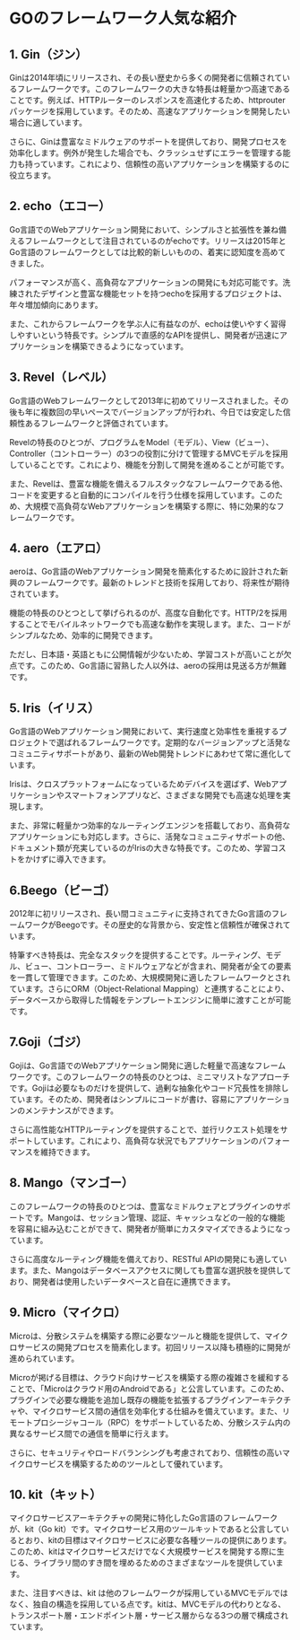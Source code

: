 # GOのフレームワーク人気な紹介

## 1. Gin（ジン）

Ginは2014年頃にリリースされ、その長い歴史から多くの開発者に信頼されているフレームワークです。このフレームワークの大きな特長は軽量かつ高速であることです。例えば、HTTPルーターのレスポンスを高速化するため、httprouter パッケージを採用しています。そのため、高速なアプリケーションを開発したい場合に適しています。

さらに、Ginは豊富なミドルウェアのサポートを提供しており、開発プロセスを効率化します。例外が発生した場合でも、クラッシュせずにエラーを管理する能力も持っています。これにより、信頼性の高いアプリケーションを構築するのに役立ちます。

## 2. echo（エコー）

Go言語でのWebアプリケーション開発において、シンプルさと拡張性を兼ね備えるフレームワークとして注目されているのがechoです。リリースは2015年とGo言語のフレームワークとしては比較的新しいものの、着実に認知度を高めてきました。

パフォーマンスが高く、高負荷なアプリケーションの開発にも対応可能です。洗練されたデザインと豊富な機能セットを持つechoを採用するプロジェクトは、年々増加傾向にあります。

また、これからフレームワークを学ぶ人に有益なのが、echoは使いやすく習得しやすいという特長です。シンプルで直感的なAPIを提供し、開発者が迅速にアプリケーションを構築できるようになっています。

## 3. Revel（レベル）

Go言語のWebフレームワークとして2013年に初めてリリースされました。その後も年に複数回の早いペースでバージョンアップが行われ、今日では安定した信頼性あるフレームワークと評価されています。

Revelの特長のひとつが、プログラムをModel（モデル）、View（ビュー）、Controller（コントローラー）の3つの役割に分けて管理するMVCモデルを採用していることです。これにより、機能を分割して開発を進めることが可能です。

また、Revelは、豊富な機能を備えるフルスタックなフレームワークである他、コードを変更すると自動的にコンパイルを行う仕様を採用しています。このため、大規模で高負荷なWebアプリケーションを構築する際に、特に効果的なフレームワークです。

## 4. aero（エアロ）

aeroは、Go言語のWebアプリケーション開発を簡素化するために設計された新興のフレームワークです。最新のトレンドと技術を採用しており、将来性が期待されています。

機能の特長のひとつとして挙げられるのが、高度な自動化です。HTTP/2を採用することでモバイルネットワークでも高速な動作を実現します。また、コードがシンプルなため、効率的に開発できます。

ただし、日本語・英語ともに公開情報が少ないため、学習コストが高いことが欠点です。このため、Go言語に習熟した人以外は、aeroの採用は見送る方が無難です。

## 5. Iris（イリス）

Go言語のWebアプリケーション開発において、実行速度と効率性を重視するプロジェクトで選ばれるフレームワークです。定期的なバージョンアップと活発なコミュニティサポートがあり、最新のWeb開発トレンドにあわせて常に進化しています。

Irisは、クロスプラットフォームになっているためデバイスを選ばず、Webアプリケーションやスマートフォンアプリなど、さまざまな開発でも高速な処理を実現します。

また、非常に軽量かつ効率的なルーティングエンジンを搭載しており、高負荷なアプリケーションにも対応します。さらに、活発なコミュニティサポートの他、ドキュメント類が充実しているのがIrisの大きな特長です。このため、学習コストをかけずに導入できます。

## 6.Beego（ビーゴ）

2012年に初リリースされ、長い間コミュニティに支持されてきたGo言語のフレームワークがBeegoです。その歴史的な背景から、安定性と信頼性が確保されています。

特筆すべき特長は、完全なスタックを提供することです。ルーティング、モデル、ビュー、コントローラー、ミドルウェアなどが含まれ、開発者が全ての要素を一貫して管理できます。このため、大規模開発に適したフレームワークとされています。さらにORM（Object-Relational Mapping）と連携することにより、データベースから取得した情報をテンプレートエンジンに簡単に渡すことが可能です。

## 7.Goji（ゴジ）

Gojiは、Go言語でのWebアプリケーション開発に適した軽量で高速なフレームワークです。このフレームワークの特長のひとつは、ミニマリストなアプローチです。Gojiは必要なものだけを提供して、過剰な抽象化やコード冗長性を排除しています。そのため、開発者はシンプルにコードが書け、容易にアプリケーションのメンテナンスができます。

さらに高性能なHTTPルーティングを提供することで、並行リクエスト処理をサポートしています。これにより、高負荷な状況でもアプリケーションのパフォーマンスを維持できます。

## 8. Mango（マンゴー）

このフレームワークの特長のひとつは、豊富なミドルウェアとプラグインのサポートです。Mangoは、セッション管理、認証、キャッシュなどの一般的な機能を容易に組み込むことができて、開発者が簡単にカスタマイズできるようになっています。

さらに高度なルーティング機能を備えており、RESTful APIの開発にも適しています。また、Mangoはデータベースアクセスに関しても豊富な選択肢を提供しており、開発者は使用したいデータベースと自在に連携できます。

## 9. Micro（マイクロ）

Microは、分散システムを構築する際に必要なツールと機能を提供して、マイクロサービスの開発プロセスを簡素化します。初回リリース以降も積極的に開発が進められています。

Microが掲げる目標は、クラウド向けサービスを構築する際の複雑さを緩和することで、「Microはクラウド用のAndroidである」と公言しています。このため、プラグインで必要な機能を追加し既存の機能を拡張するプラグインアーキテクチャや、マイクロサービス間の通信を効率化する仕組みを備えています。また、リモートプロシージャコール（RPC）をサポートしているため、分散システム内の異なるサービス間での通信を簡単に行えます。

さらに、セキュリティやロードバランシングも考慮されており、信頼性の高いマイクロサービスを構築するためのツールとして優れています。

## 10. kit（キット）

マイクロサービスアーキテクチャの開発に特化したGo言語のフレームワークが、kit（Go kit）です。マイクロサービス用のツールキットであると公言しているとおり、kitの目標はマイクロサービスに必要な各種ツールの提供にあります。このため、kitはマイクロサービスだけでなく大規模サービスを開発する際に生じる、ライブラリ間のすき間を埋めるためのさまざまなツールを提供しています。

また、注目すべきは、kit は他のフレームワークが採用しているMVCモデルではなく、独自の構造を採用している点です。kitは、MVCモデルの代わりとなる、トランスポート層・エンドポイント層・サービス層からなる3つの層で構成されています。
